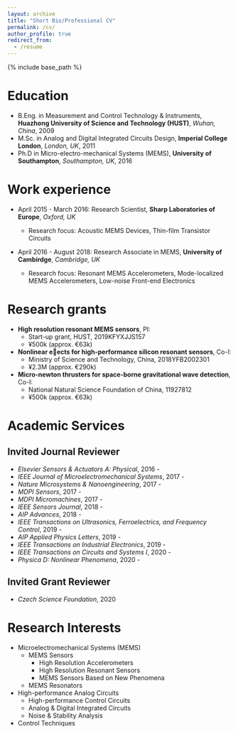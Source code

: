 ```yaml
---
layout: archive
title: "Short Bio/Professional CV"
permalink: /cv/
author_profile: true
redirect_from:
  - /resume
---
```


{% include base_path %}

Education
======
* B.Eng. in Measurement and Control Technology & Instruments, <b>Huazhong University of Science and Technology (HUST)</b>, <i>Wuhan, China</i>, 2009
* M.Sc. in Analog and Digital Integrated Circuits Design, <b>Imperial College London</b>, <i>London, UK</i>, 2011
* Ph.D in Micro-electro-mechanical Systems (MEMS), <b>University of Southampton</b>, <i>Southampton, UK</i>, 2016

Work experience
======
* April 2015 - March 2016: Research Scientist, <b>Sharp Laboratories of Europe</b>, <i>Oxford, UK</i>
  * Research focus: Acoustic MEMS Devices, Thin-film Transistor Circuits

* April 2016 - August 2018: Research Associate in MEMS, <b>University of Cambirdge</b>, <i>Cambridge, UK</i>
  * Research focus: Resonant MEMS Accelerometers, Mode-localized MEMS Accelerometers, Low-noise Front-end Electronics


Research grants
======
* <b>High resolution resonant MEMS sensors</b>, PI:
  * Start-up grant, HUST, 2019KFYXJJS157
  * ¥500k (approx. €63k)
* <b>Nonlinear eects for high-performance silicon resonant sensors</b>, Co-I:
  * Ministry of Science and Technology, China, 2018YFB2002301
  * ¥2.3M (approx. €290k)
* <b>Micro-newton thrusters for space-borne gravitational wave detection</b>, Co-I:
  * National Natural Science Foundation of China, 11927812
  * ¥500k (approx. €63k)


Academic Services
======

Invited Journal Reviewer
------
* <i>Elsevier Sensors & Actuators A: Physical</i>, 2016 -
* <i>IEEE Journal of Microelectromechanical Systems</i>, 2017 -
* <i>Nature Microsystems & Nanoengineering</i>, 2017 -
* <i>MDPI Sensors</i>, 2017 -
* <i>MDPI Micromachines</i>, 2017 -
* <i>IEEE Sensors Journal</i>, 2018 -
* <i>AIP Advances</i>, 2018 -
* <i>IEEE Transactions on Ultrasonics, Ferroelectrics, and Frequency Control</i>, 2019 -
* <i>AIP Applied Physics Letters</i>, 2019 -
* <i>IEEE Transactions on Industrial Electronics</i>, 2019 -
* <i>IEEE Transactions on Circuits and Systems I</i>, 2020 -
* <i>Physica D: Nonlinear Phenomena</i>, 2020 -

Invited Grant Reviewer
------
* <i>Czech Science Foundation</i>, 2020

Research Interests
======
* Microelectromechanical Systems (MEMS)
  * MEMS Sensors
    * High Resolution Accelerometers
    * High Resolution Resonant Sensors
    * MEMS Sensors Based on New Phenomena
  * MEMS Resonators
* High-performance Analog Circuits
  * High-performance Control Circuits
  * Analog & Digital Integrated Circuits
  * Noise & Stability Analysis
* Control Techniques   

